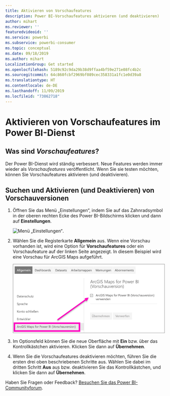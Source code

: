 ```yaml
---
title: Aktivieren von Vorschaufeatures
description: Power BI-Vorschaufeatures aktivieren (und deaktivieren)
author: mihart
ms.reviewer: ''
featuredvideoid: ''
ms.service: powerbi
ms.subservice: powerbi-consumer
ms.topic: conceptual
ms.date: 09/18/2019
ms.author: mihart
LocalizationGroup: Get started
ms.openlocfilehash: 5189c92c9da29b38d9ffaa4bf59e271e08fc4b2c
ms.sourcegitcommit: 64c860fcbf2969bf089cec358331a1fc1e0d39a8
ms.translationtype: HT
ms.contentlocale: de-DE
ms.lasthandoff: 11/09/2019
ms.locfileid: "73862718"
---
```

# <a name="opt-in-for-power-bi-service-preview-features"></a>Aktivieren von Vorschaufeatures im Power BI-Dienst
## <a name="what-are-preview-features"></a>Was sind *Vorschaufeatures*?
Der Power BI-Dienst wird ständig verbessert. Neue Features werden immer wieder als *Vorschaufeatures* veröffentlicht. Wenn Sie sie testen möchten, können Sie Vorschaufeatures aktivieren (und deaktivieren).


## <a name="find-previews-and-turn-them-on-and-off"></a>Suchen und Aktivieren (und Deaktivieren) von Vorschauversionen
1. Öffnen Sie das Menü „Einstellungen“, indem Sie auf das Zahnradsymbol in der oberen rechten Ecke des Power BI-Bildschirms klicken und dann auf **Einstellungen**.
   
   ![Menü „Einstellungen“](./media/end-user-preview-features/power-bi-settings.png).
2. Wählen Sie die Registerkarte **Allgemein** aus. Wenn eine Vorschau vorhanden ist, wird eine Option für **Vorschaufeatures** oder ein Vorschaufeature auf der linken Seite angezeigt.  In diesem Beispiel wird eine Vorschau für ArcGIS Maps aufgeführt. 
   
   ![Registerkarte „Allgemein“](./media/end-user-preview-features/power-bi-preview-esri.png)
3. Im Optionsfeld können Sie die neue Oberfläche mit **Ein** bzw. über das Kontrollkästchen aktivieren. Klicken Sie dann auf **Übernehmen**.
4. Wenn Sie die Vorschaufeatures deaktivieren möchten, führen Sie die ersten drei oben beschriebenen Schritte aus. Wählen Sie dabei im dritten Schritt **Aus** aus bzw. deaktivieren Sie das Kontrollkästchen, und klicken Sie dann auf **Übernehmen**.


Haben Sie Fragen oder Feedback? [Besuchen Sie das Power BI-Communityforum](https://community.powerbi.com/t5/Navigation-Preview-Forum/bd-p/NavigationPreview).


